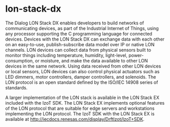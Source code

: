 # lon-stack-dx
The Dialog LON Stack DX enables developers to build networks of communicating devices, as part of the Industrial Internet of Things, using any processor supporting the C programming language for connected devices. Devices with the LON Stack DX can exchange data with each other on an easy-to-use, publish-subscribe data model over IP or native LON channels. LON devices can collect data from physical sensors built to monitor things including temperature, humidity, light-level, power-consumption, or moisture, and make the data available to other LON devices in the same network. Using data received from other LON devices or local sensors, LON devices can also control physical actuators such as LED dimmers, motor controllers, damper controllers, and solenoids. The LON protocol is an open standard defined by the ISO/IEC 14908 series of standards.

A larger implementation of the LON stack is available in the LON Stack EX included with the IzoT SDK.  The LON Stack EX implements optional features of the LON protocol that are suitable for edge servers and workstations implementing the LON protocol.  The IzoT SDK with the LON Stack EX is available at http://iecdocs.renesas.com/display/DrftIzot/IzoT+SDK.
